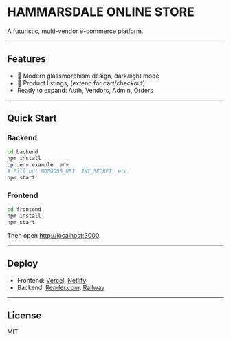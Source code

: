 # HAMMARSDALE ONLINE STORE

A futuristic, multi-vendor e-commerce platform.

---

## Features

- 🚀 Modern glassmorphism design, dark/light mode
- 🛒 Product listings, (extend for cart/checkout)
- Ready to expand: Auth, Vendors, Admin, Orders

---

## Quick Start

### Backend
```bash
cd backend
npm install
cp .env.example .env
# Fill out MONGODB_URI, JWT_SECRET, etc.
npm start
```

### Frontend
```bash
cd frontend
npm install
npm start
```

Then open [http://localhost:3000](http://localhost:3000).

---

## Deploy

- Frontend: [Vercel](https://vercel.com/), [Netlify](https://netlify.com/)
- Backend: [Render.com](https://render.com/), [Railway](https://railway.app/)

---

## License

MIT
